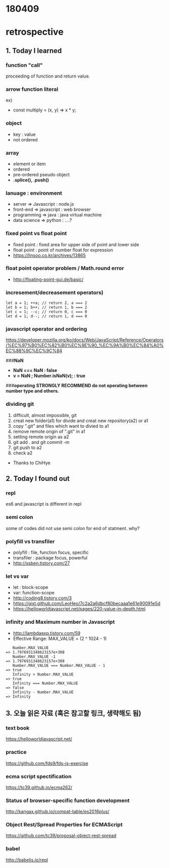 # 180409
# retrospective

## 1. Today I learned

### function "call"
proceeding of function and return value.

### **arrow function literal**
ex)
- const multiply = (x, y) => x * y;


### object 
- key : value
- not ordered

### array
- element or item
- ordered
- pre-ordered pseudo object
- **.splice(), .push()**

### lanuage : environment
- server => Javascript : node.js
- front-end => javascript : web browser
- programming => java : java virtual machine
- data science => python : ....?

### fixed point vs float point
- fixed point : fixed area for upper side of point and lower side
- float point : point of number float for expression 
- https://linsoo.co.kr/archives/13865


### float point operator problem / Math.round error
- http://floating-point-gui.de/basic/


###  incresement/decreasement operators)
```
let a = 1; ++a; // return 2, a === 2
let b = 1; b++; // return 1, b === 2
let c = 1; --c; // return 0, c === 0
let d = 1; d--; // return 1, d === 0
```

### javascript operator and ordering
https://developer.mozilla.org/ko/docs/Web/JavaScript/Reference/Operators/%EC%97%B0%EC%82%B0%EC%9E%90_%EC%9A%B0%EC%84%A0%EC%88%9C%EC%9C%84

###**NaN**
- **NaN === NaN : false**
- **v = NaN ; Number.isNaN(v); : true**


###**operating**
**STRONGLY RECOMMEND do not operating between number type and others.**


### **dividing git**

1. difficult, almost impossible, git 
2. creat new folder(a1) for divide and creat new repository(a2) or a1
3. copy ".git" and files which want to divied to a1
4. remove remote origin of ".git" in a1
5. setting remote origin as a2
6. git add . and git commit -m
7. git push to a2
8. check a2
- Thanks to ChiHye





## 2. Today I found out

### repl
es6 and javascript is different in repl

### semi colon
some of codes did not use semi colon for end of statment. why?


### polyfill vs transfiler
- polyfill : file, function focus, specific
- transfiler : package focus, powerful
- http://ssben.tistory.com/27


### let vs var
- let : block-scope
- var: function-scope
- http://coding8.tistory.com/3
- https://gist.github.com/LeoHeo/7c2a2a6dbcf80becaaa1e61e90091e5d
- https://helloworldjavascript.net/pages/220-value-in-depth.html


### infinity and Maximum number in Javascript
- http://lambdaexp.tistory.com/59
- Effective Range: MAX_VALUE = (2 ^ 1024 - 1)
```
   Number.MAX_VALUE
=> 1.7976931348623157e+308
   Number.MAX_VALUE -1
=> 1.7976931348623157e+308
   Number.MAX_VALUE === Number.MAX_VALUE - 1
=> true
   Infinity > Number.MAX_VALUE
=> true
   Infinity === Number.MAX_VALUE
=> false
   Infinity - Number.MAX_VALUE
=> Infinity
```

## 3. 오늘 읽은 자료 (혹은 참고할 링크, 생략해도 됨)

### text book
https://helloworldjavascript.net/

### practice
https://github.com/fds9/fds-js-exercise

### ecma script spectification
https://tc39.github.io/ecma262/

### Status of browser-specific function development
http://kangax.github.io/compat-table/es2016plus/

### Object Rest/Spread Properties for ECMAScript
https://github.com/tc39/proposal-object-rest-spread

### babel
http://babeljs.io/repl

